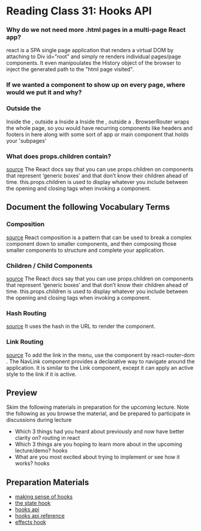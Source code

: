 # Reading Class 31: Hooks API

### Why do we not need more .html pages in a multi-page React app?

react is a SPA single page application that renders a virtual DOM by attaching to Div id="root" and simply re renders individual pages/page components. It even manipoulates the History object of the browser to inject the generated path to the "html page visited".

### If we wanted a component to show up on every page, where would we put it and why?

### Outside the <BrowserRouter/>

Inside the <BrowserRouter />, outside a <Route />
Inside a <Route />
Inside the <BrowserRouter />, outside a <Route />. BrowserRouter wraps the whole page, so you would have recurring components like headers and footers in here along with some sort of app or main component that holds your 'subpages'

### What does props.children contain?

[source](https://www.semicolonworld.com/question/71475/what-is-this-props-children-and-when-you-should-use-it)
The React docs say that you can use props.children on components that represent ‘generic boxes’ and that don’t know their children ahead of time. this.props.children is used to display whatever you include between the opening and closing tags when invoking a component.

## Document the following Vocabulary Terms

### Composition

[source](https://formidable.com/blog/2021/react-composition/#:~:text=What%20Is%20React%20Composition%3F&text=In%20terms%20of%20refactoring%2C%20React,structure%20and%20complete%20your%20application.)
React composition is a pattern that can be used to break a complex component down to smaller components, and then composing those smaller components to structure and complete your application.

### Children / Child Components

[source](https://www.semicolonworld.com/question/71475/what-is-this-props-children-and-when-you-should-use-it)
The React docs say that you can use props.children on components that represent ‘generic boxes’ and that don’t know their children ahead of time. this.props.children is used to display whatever you include between the opening and closing tags when invoking a component.

### Hash Routing

[source](https://stackoverflow.com/questions/51974369/what-is-the-difference-between-hashrouter-and-browserrouter-in-react)
It uses the hash in the URL to render the component.

### Link Routing

[source](https://www.freecodecamp.org/news/react-router-tutorial/)
To add the link in the menu, use the <NavLink /> component by react-router-dom . The NavLink component provides a declarative way to navigate around the application. It is similar to the Link component, except it can apply an active style to the link if it is active.

## Preview

Skim the following materials in preparation for the upcoming lecture. Note the following as you browse the material, and be prepared to participate in discussions during lecture

- Which 3 things had you heard about previously and now have better clarity on?
  routing in react
- Which 3 things are you hoping to learn more about in the upcoming lecture/demo?
  hooks
- What are you most excited about trying to implement or see how it works?
  hooks

## Preparation Materials

- [making sense of hooks](https://medium.com/@dan_abramov/making-sense-of-react-hooks-fdbde8803889)
- [the state hook](https://reactjs.org/docs/hooks-state.html)
- [hooks api](https://reactjs.org/docs/hooks-overview.html)
- [hooks api reference](https://reactjs.org/docs/hooks-reference.html)
- [effects hook](https://reactjs.org/docs/hooks-effect.html)
